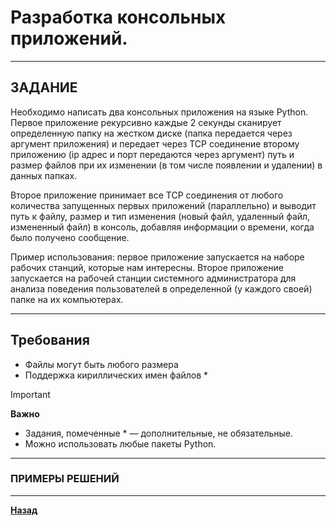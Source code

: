 # Разработка консольных приложений.

***

## ЗАДАНИЕ

Необходимо написать два консольных приложения на языке Python. Первое приложение рекурсивно каждые 2 секунды сканирует определенную папку на жестком диске (папка передается через аргумент приложения) и передает через TCP соединение второму приложению (ip адрес и порт передаются через аргумент) путь и размер файлов при их изменении (в том числе появлении и удалении) в данных папках.

Второе приложение принимает все TCP соединения от любого количества запущенных первых приложений (параллельно) и выводит путь к файлу, размер и тип изменения (новый файл, удаленный файл, измененный файл) в консоль, добавляя информации о времени, когда было получено сообщение.

Пример использования: первое приложение запускается на наборе рабочих станций, которые нам интересны. Второе приложение запускается на рабочей станции системного администратора для
анализа поведения пользователей в определенной (у каждого своей) папке на их компьютерах.

***

## Требования

- Файлы могут быть любого размера
- Поддержка кириллических имен файлов *

> [!IMPORTANT]
> **Важно** 
> - Задания, помеченные * — дополнительные, не обязательные.
> - Можно использовать любые пакеты Python.

***

### ПРИМЕРЫ РЕШЕНИЙ

***

**[Назад](/developer/README.md)**